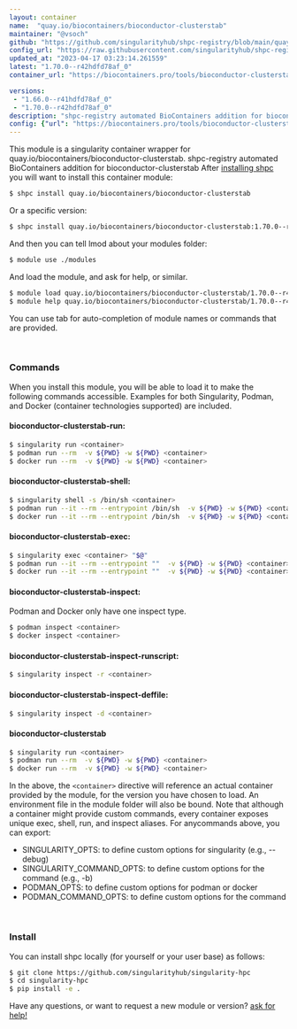 ```yaml
---
layout: container
name:  "quay.io/biocontainers/bioconductor-clusterstab"
maintainer: "@vsoch"
github: "https://github.com/singularityhub/shpc-registry/blob/main/quay.io/biocontainers/bioconductor-clusterstab/container.yaml"
config_url: "https://raw.githubusercontent.com/singularityhub/shpc-registry/main/quay.io/biocontainers/bioconductor-clusterstab/container.yaml"
updated_at: "2023-04-17 03:23:14.261559"
latest: "1.70.0--r42hdfd78af_0"
container_url: "https://biocontainers.pro/tools/bioconductor-clusterstab"

versions:
 - "1.66.0--r41hdfd78af_0"
 - "1.70.0--r42hdfd78af_0"
description: "shpc-registry automated BioContainers addition for bioconductor-clusterstab"
config: {"url": "https://biocontainers.pro/tools/bioconductor-clusterstab", "maintainer": "@vsoch", "description": "shpc-registry automated BioContainers addition for bioconductor-clusterstab", "latest": {"1.70.0--r42hdfd78af_0": "sha256:883cbe94302238d5aeae8a5c51abf29bde5ca10050e159206f95e7c91cc5e681"}, "tags": {"1.66.0--r41hdfd78af_0": "sha256:500f3a29035eb0fb305838fb8d0cf2eea3d45f36c12012e46e436a0b55b9f9de", "1.70.0--r42hdfd78af_0": "sha256:883cbe94302238d5aeae8a5c51abf29bde5ca10050e159206f95e7c91cc5e681"}, "docker": "quay.io/biocontainers/bioconductor-clusterstab"}
---
```


This module is a singularity container wrapper for quay.io/biocontainers/bioconductor-clusterstab.
shpc-registry automated BioContainers addition for bioconductor-clusterstab
After [installing shpc](#install) you will want to install this container module:


```bash
$ shpc install quay.io/biocontainers/bioconductor-clusterstab
```

Or a specific version:

```bash
$ shpc install quay.io/biocontainers/bioconductor-clusterstab:1.70.0--r42hdfd78af_0
```

And then you can tell lmod about your modules folder:

```bash
$ module use ./modules
```

And load the module, and ask for help, or similar.

```bash
$ module load quay.io/biocontainers/bioconductor-clusterstab/1.70.0--r42hdfd78af_0
$ module help quay.io/biocontainers/bioconductor-clusterstab/1.70.0--r42hdfd78af_0
```

You can use tab for auto-completion of module names or commands that are provided.

<br>

### Commands

When you install this module, you will be able to load it to make the following commands accessible.
Examples for both Singularity, Podman, and Docker (container technologies supported) are included.

#### bioconductor-clusterstab-run:

```bash
$ singularity run <container>
$ podman run --rm  -v ${PWD} -w ${PWD} <container>
$ docker run --rm  -v ${PWD} -w ${PWD} <container>
```

#### bioconductor-clusterstab-shell:

```bash
$ singularity shell -s /bin/sh <container>
$ podman run --it --rm --entrypoint /bin/sh  -v ${PWD} -w ${PWD} <container>
$ docker run --it --rm --entrypoint /bin/sh  -v ${PWD} -w ${PWD} <container>
```

#### bioconductor-clusterstab-exec:

```bash
$ singularity exec <container> "$@"
$ podman run --it --rm --entrypoint ""  -v ${PWD} -w ${PWD} <container> "$@"
$ docker run --it --rm --entrypoint ""  -v ${PWD} -w ${PWD} <container> "$@"
```

#### bioconductor-clusterstab-inspect:

Podman and Docker only have one inspect type.

```bash
$ podman inspect <container>
$ docker inspect <container>
```

#### bioconductor-clusterstab-inspect-runscript:

```bash
$ singularity inspect -r <container>
```

#### bioconductor-clusterstab-inspect-deffile:

```bash
$ singularity inspect -d <container>
```



#### bioconductor-clusterstab

```bash
$ singularity run <container>
$ podman run --rm  -v ${PWD} -w ${PWD} <container>
$ docker run --rm  -v ${PWD} -w ${PWD} <container>
```


In the above, the `<container>` directive will reference an actual container provided
by the module, for the version you have chosen to load. An environment file in the
module folder will also be bound. Note that although a container
might provide custom commands, every container exposes unique exec, shell, run, and
inspect aliases. For anycommands above, you can export:

 - SINGULARITY_OPTS: to define custom options for singularity (e.g., --debug)
 - SINGULARITY_COMMAND_OPTS: to define custom options for the command (e.g., -b)
 - PODMAN_OPTS: to define custom options for podman or docker
 - PODMAN_COMMAND_OPTS: to define custom options for the command

<br>

### Install

You can install shpc locally (for yourself or your user base) as follows:

```bash
$ git clone https://github.com/singularityhub/singularity-hpc
$ cd singularity-hpc
$ pip install -e .
```

Have any questions, or want to request a new module or version? [ask for help!](https://github.com/singularityhub/singularity-hpc/issues)